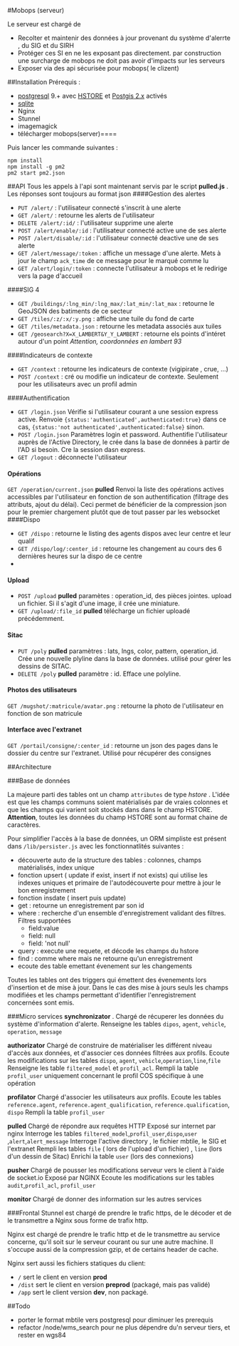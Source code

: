 
#Mobops (serveur)

Le serveur est chargé de 
 
* Recolter et maintenir des données à jour provenant du système d'alerrte , du SIG et du SIRH
* Protéger ces SI en ne les exposant pas directement. par construction une surcharge de mobops ne doit pas avoir d'impacts sur les serveurs 
* Exposer via des api sécurisée pour mobops( le clizent)

##Installation
Prérequis : 

* [postgresql](http://postgis.net/) 9.+  avec [HSTORE](http://www.postgresql.org/docs/9.1/static/sql-createextension.html)  et [Postgis 2.x](http://postgis.net/) activés
* [sqlite](http://postgis.net/)  
* Nginx
* Stunnel
* imagemagick 
* télécharger mobops(server)====

Puis lancer les commande suivantes : 
    
    npm install 
    npm install -g pm2
    pm2 start pm2.json

##API
Tous les appels à l'api sont maintenant servis par le script **pulled.js** . Les réponses sont toujours au format  json
####Gestion des alertes

* `PUT /alert/` : l'utilisateur connecté s'inscrit à une alerte
* `GET /alert/` : retourne les alerts de l'utilisateur
* `DELETE /alert/:id/` : l'utilisateur supprime une alerte
* `POST /alert/enable/:id` : l'utilisateur connecté active une de ses alerte
* `POST /alert/disable/:id` : l'utilisateur connecté deactive une de ses alerte
* `GET /alert/message/:token` : affiche un message d'une alerte. Mets à jour le champ `ack_time` de ce message pour le marqué comme lu
* `GET /alert/login/:token` : connecte l'utilisateur à mobops et le redirige vers la page d'accueil

####SIG
4
* `GET /buildings/:lng_min/:lng_max/:lat_min/:lat_max` : retourne le GeoJSON des batiments de ce secteur
* `GET /tiles/:z/:x/:y.png` : affiche une tuile du fond de carte
* `GET /tiles/metadata.json` : retourne les metadata associés aux tuiles
* `GET /geosearch?X=X_LAMBERT&Y_Y_LAMBERT` : retourne els points d'intéret autour d'un point *Attention, coordonnées en lambert 93*

####Indicateurs  de contexte

* `GET /context` : retourne les indicateurs de contexte (vigipirate , crue, ...)
* `POST /context` : cré ou modifie un  indicateur de contexte. Seulement pour les utilisateurs avec un profil admin

####Authentification 

* `GET /login.json`   Vérifie si l'utilisateur courant a une session express active. Renvoie `{status:'authenticated',authenticated:true}`  dans ce cas, `{status:'not authenticated',authenticated:false}` sinon.  
* `POST /login.json`  Paramètres login et password. Authentifie l'utilisateur auprès de l'Active Directory, le crée dans la base de données à partir de l'AD si besoin. Cre la session dasn express.
* `GET /logout` : déconnecte l'utilisateur

#### Opérations
`GET /operation/current.json` **pulled**  Renvoi la liste des opérations actives accessibles par l'utilisateur en fonction de son authentification (filtrage des attributs, ajout du délai). Ceci permet de bénéficier de la compression json pour le premier chargement plutôt que de tout passer par les websocket
####Dispo

* `GET /dispo` : retourne le listing des agents dispos avec leur centre et leur qualif
* `GET /dispo/log/:center_id` : retourne les changement au cours des 6 dernières heures sur la dispo de ce centre
* 
#### Upload

* `POST /upload` **pulled** paramètes : operation_id, des pièces jointes. upload un fichier. Si il s'agit d'une image, il crée une miniature.
* `GET /upload/:file_id` **pulled**  télécharge un fichier uploadé précédemment.

#### Sitac

* `PUT /poly` **pulled**  paramètres : lats, lngs, color, pattern, operation_id. Crée une nouvelle plyline dans la base de données. utilisé pour gérer les dessins de SITAC.
* `DELETE /poly` **pulled** paramètre : id. Efface une polyline.

#### Photos des utilisateurs
`GET /mugshot/:matricule/avatar.png` : retourne la photo de l'utilisateur en fonction de son matricule

#### Interface avec l'extranet
`GET /portail/consigne/:center_id` : retourne un json des pages dans le dossier du centre sur l'extranet. Utilisé pour récupérer des consignes
 

##Architecture

###Base de données

La majeure parti des tables ont un champ `attributes` de type _hstore_ . L'idée est que les champs communs soient matérialisés par de vraies colonnes et que les champs qui varient soit stockés dans dans le champ HSTORE. **Attention**, toutes les données du champ HSTORE sont au format chaine de caractères. 

Pour simplifier l'accès à la base de données, un ORM simpliste est présent dans `/lib/persister.js` avec les fonctionnatlités suivantes : 

* découverte auto de la structure des tables : colonnes, champs matérialisés, index unique
* fonction upsert ( update if exist, insert if not exists) qui utilise les indexes uniques et primaire de l'autodécouverte pour mettre à jour le bon enregistrement
* fonction insdate ( insert puis update)
* get : retourne un enregistrement par son id
* where : recherche d'un ensemble d'enregistrement validant des filtres. Filtres supportées
    * field:value
    * field: null
    * field: 'not null'
* query : execute une requete, et décode les champs du hstore      
* find : comme where mais ne retourne qu'un enregistrement
* ecoute des table emettant évenement sur les changements


Toutes les tables ont des triggers qui émettent des évenements lors d'insertion et de mise à jour. Dans le cas des mise à jours seuls les champs modifiées et les champs permettant d'identifier l'enregistrement concernées sont emis.


###Micro services
**synchronizator** . Chargé de récuperer les données du système d'information d'alerte. 
Renseigne les tables `dipos`, `agent`, `vehicle`, `operation`, `message`
 
**authorizator**  Chargé de construire de matérialiser les différent niveau d'accès aux données, et d'associer ces données filtrées aux profils. 
Ecoute les modifications sur les tables `dispo`, `agent`, `vehicle`,`operation`,`line`,`file` 
Renseigne les table `filtered_model` et `profil_acl`. Rempli la table `profil_user` uniquement concernant le profil COS spécifique à  une opération 

**profilator** Chargé d'associer les utilisateurs aux profils.
Ecoute les tables `reference.agent`, `reference.agent_qualification`, `reference.qualification`, `dispo`
Rempli la table `profil_user`

**pulled** Chargé de répondre aux requêtes HTTP
Exposé sur internet par nginx
Interroge les tables `filtered_model`,`profil_user`,`dispo`,`user` ,`alert`,`alert_message`
Interroge l'active directory , le fichier mbtile,  le SIG et l'extranet
Rempli les tables `file` ( lors de l'upload d'un fichier) , `line` (lors d'un dessin de Sitac)
Enrichi la table `user` (lors des connexions)

**pusher** Chargé de pousser les modifications serveur vers le client à l'aide de socket.io
Exposé par NGINX
Ecoute les modifications sur les tables `audit`,`profil_acl`, `profil_user`

 
**monitor** Chargé de donner des information sur les autres services

###Frontal
Stunnel est chargé de prendre le trafic https, de le décoder et de le transmettre a Nginx sous forme de trafix http.

Nginx est chargé de prendre le trafic http et de le transmettre au service concerne, qu'il soit sur le serveur courant ou sur une autre machine. Il s'occupe aussi de la compression gzip, et de certains header de cache. 

Nginx sert aussi les fichiers statiques du client: 

* `/` sert le client en version  **prod**
* `/dist` sert le client en version **preprod** (packagé, mais pas validé)
* `/app` sert le client version **dev**, non packagé.

##Todo
 
* porter le format mbtile vers postgresql pour diminuer les prerequis
* refactor /node/wms_search pour ne plus dépendre du'n serveur tiers, et rester en wgs84

